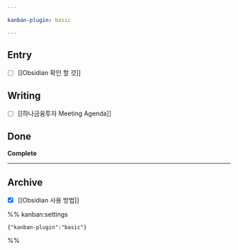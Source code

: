 ```yaml
---

kanban-plugin: basic

---
```


## Entry

- [ ] [[Obsidian 확인 할 것]]


## Writing

- [ ] [[하나금융투자 Meeting Agenda]]


## Done

**Complete**


***

## Archive

- [x] [[Obsidian 사용 방법]]

%% kanban:settings
```
{"kanban-plugin":"basic"}
```
%%